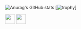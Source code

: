 

![Anurag's GitHub stats](https://github-readme-stats.vercel.app/api?username=MikhailovDaniil&show_icons=true&theme=tokyonight)
[![trophy](https://github-profile-trophy.vercel.app/?username=MikhailovDaniil&theme=tokyonight&title=Commit,Repositories)]



[<img height="32" width="32" src="https://cdn.jsdelivr.net/npm/simple-icons@v6/icons/vk.svg" />](https://vk.com/daniilmih)
[<img height="32" width="32" src="https://cdn.jsdelivr.net/npm/simple-icons@v6/icons/maildotru.svg" />](mailto:d.mih.03@mail.ru)




<!--
**MikhailovDaniil/MikhailovDaniil** is a ✨ _special_ ✨ repository because its `README.md` (this file) appears on your GitHub profile.

Here are some ideas to get you started:

- 🔭 I’m currently working on ...
- 🌱 I’m currently learning ...
- 👯 I’m looking to collaborate on ...
- 🤔 I’m looking for help with ...
- 💬 Ask me about ...
- 📫 How to reach me: ...
- 😄 Pronouns: ...
- ⚡ Fun fact: ...
-->
